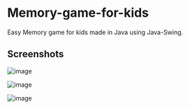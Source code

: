 # Memory-game-for-kids

Easy Memory game for kids made in Java using Java-Swing.


## Screenshots

![image](https://user-images.githubusercontent.com/48915276/235006126-a8703c47-f2e6-4543-9b91-59c1708ce089.png)   


![image](https://user-images.githubusercontent.com/48915276/235005973-9aede0f1-4aa3-4d3a-b000-66251a1bcebb.png)






![image](https://user-images.githubusercontent.com/48915276/235005321-dc0d057d-5a65-483e-ab24-51f20d0a4aec.png)




